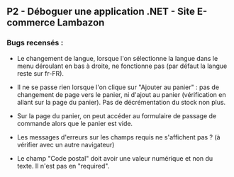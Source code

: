 ## P2 - Déboguer une application .NET - Site E-commerce Lambazon

### Bugs recensés : 

- Le changement de langue, lorsque l'on sélectionne la langue dans le menu déroulant en bas à droite, ne fonctionne pas (par défaut la langue reste sur fr-FR).

- Il ne se passe rien lorsque l'on clique sur "Ajouter au panier" : pas de changement de page vers le panier, ni d'ajout au panier (vérification en allant sur la page du panier). Pas de décrémentation du stock non plus.

- Sur la page du panier, on peut accéder au formulaire de passage de commande alors que le panier est vide.

- Les messages d'erreurs sur les champs requis ne s'affichent pas ? (à vérifier avec un autre navigateur)

- Le champ "Code postal" doit avoir une valeur numérique et non du texte. Il n'est pas en "required".
